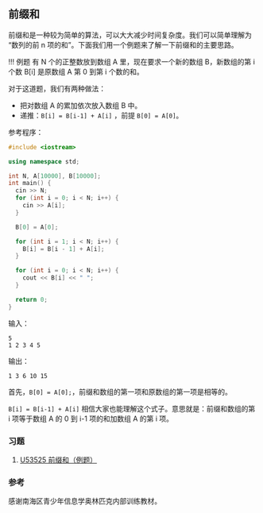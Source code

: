 ## 前缀和

前缀和是一种较为简单的算法，可以大大减少时间复杂度。我们可以简单理解为 “数列的前 n 项的和”。下面我们用一个例题来了解一下前缀和的主要思路。

!!! 例题
    有 N 个的正整数放到数组 A 里，现在要求一个新的数组 B，新数组的第 i 个数 B[i] 是原数组 A 第 0 到第 i 个数的和。

对于这道题，我们有两种做法：

-   把对数组 A 的累加依次放入数组 B 中。
-   递推：`B[i] = B[i-1] + A[i]` ，前提 `B[0] = A[0]`。

参考程序：

```cpp
#include <iostream>

using namespace std;

int N, A[10000], B[10000];
int main() {
  cin >> N;
  for (int i = 0; i < N; i++) {
    cin >> A[i];
  }

  B[0] = A[0];

  for (int i = 1; i < N; i++) {
    B[i] = B[i - 1] + A[i];
  }

  for (int i = 0; i < N; i++) {
    cout << B[i] << " ";
  }

  return 0;
}
```

输入：

    5
    1 2 3 4 5

输出：

    1 3 6 10 15 

首先，`B[0] = A[0];`，前缀和数组的第一项和原数组的第一项是相等的。

`B[i] = B[i-1] + A[i]` 相信大家也能理解这个式子。意思就是：前缀和数组的第 i 项等于数组 A 的 0 到 i-1 项的和加数组 A 的第 i 项。


### 习题

1. [ U53525 前缀和（例题）
](https://www.luogu.org/problemnew/show/U53525)

### 参考

感谢南海区青少年信息学奥林匹克内部训练教材。
